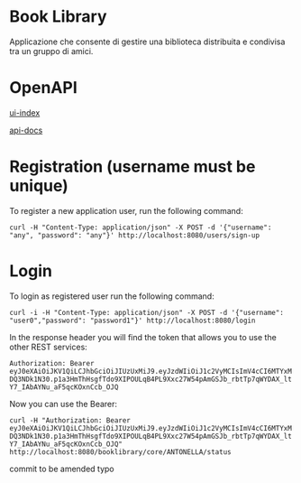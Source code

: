 # Book Library
Applicazione che consente di gestire una biblioteca distribuita e condivisa tra un gruppo di amici.

# OpenAPI
[ui-index](http://localhost:8080/swagger-ui/index.html)

[api-docs](http://localhost:8080/v3/api-docs)

# Registration (username must be unique)
To register a new application user, run the following command:

`curl -H "Content-Type: application/json" -X POST -d '{"username": "any", "password": "any"}' http://localhost:8080/users/sign-up`

# Login
To login as registered user run the following command:

`curl -i -H "Content-Type: application/json" -X POST -d '{"username": "user0","password": "password1"}' http://localhost:8080/login`

In the response header you will find the token that allows you to use the other REST services: 

`Authorization: Bearer eyJ0eXAiOiJKV1QiLCJhbGciOiJIUzUxMiJ9.eyJzdWIiOiJ1c2VyMCIsImV4cCI6MTYxMDQ3NDk1N30.p1a3HmThHsgfTdo9XIPOULqB4PL9Xxc27W54pAmGSJb_rbtTp7qWYDAX_ltY7_IAbAYNu_aF5qcKOxnCcb_OJQ`

Now you can use the Bearer:

`curl -H "Authorization: Bearer eyJ0eXAiOiJKV1QiLCJhbGciOiJIUzUxMiJ9.eyJzdWIiOiJ1c2VyMCIsImV4cCI6MTYxMDQ3NDk1N30.p1a3HmThHsgfTdo9XIPOULqB4PL9Xxc27W54pAmGSJb_rbtTp7qWYDAX_ltY7_IAbAYNu_aF5qcKOxnCcb_OJQ" http://localhost:8080/booklibrary/core/ANTONELLA/status`


commit to be amended typo
